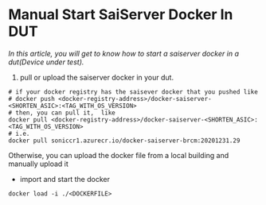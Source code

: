 # Manual Start SaiServer Docker In DUT

*In this article, you will get to know how to start a saiserver docker in a dut(Device under test).*
1. pull or upload the saiserver docker in your dut.
```
# if your docker registry has the saisever docker that you pushed like
# docker push <docker-registry-address>/docker-saiserver-<SHORTEN_ASIC>:<TAG_WITH_OS_VERSION>
# then, you can pull it,  like
docker pull <docker-registry-address>/docker-saiserver-<SHORTEN_ASIC>:<TAG_WITH_OS_VERSION>
# i.e.
docker pull soniccr1.azurecr.io/docker-saiserver-brcm:20201231.29
```
Otherwise, you can upload the docker file from a local building and manually upload it
- import and start the docker
```shell
docker load -i ./<DOCKERFILE>
```



